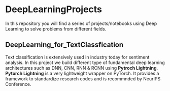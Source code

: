 # DeepLearningProjects

In this repository you will find a series of projects/notebooks using Deep Learning to solve problems from different fields.

## DeepLearning_for_TextClassfication
Text classification is extensively used in industry today for sentiment analysis. In this project we build different type of fundamental deep learning architectures such as DNN, CNN, RNN & RCNN using **Pytroch Lightning**.
**Pytorch Lightning** is a very lightweight wrapper on PyTorch. It provides a framework to standardize research codes and is recommnded by NeurIPS Conference.
